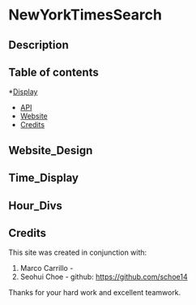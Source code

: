 # NewYorkTimesSearch

## Description



## Table of contents
*[Display](#Time_Display)
* [API](#Hour_Divs)
* [Website](#Website)
* [Credits](#Credits)

## Website_Design


## Time_Display


## Hour_Divs


## Credits
This site was created in conjunction with:
1. Marco Carrillo - 
2. Seohui Choe - github: https://github.com/schoe14

Thanks for your hard work and excellent teamwork.
